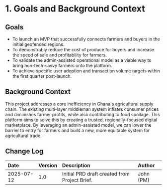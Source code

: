 # **1. Goals and Background Context**

## **Goals**
* To launch an MVP that successfully connects farmers and buyers in the initial geofenced regions.
* To demonstrably reduce the cost of produce for buyers and increase the speed of sale and profitability for farmers.
* To validate the admin-assisted operational model as a viable way to bring non-tech-savvy farmers onto the platform.
* To achieve specific user adoption and transaction volume targets within the first quarter post-launch.

## **Background Context**
This project addresses a core inefficiency in Ghana's agricultural supply chain. The existing multi-layer middleman system inflates consumer prices and diminishes farmer profits, while also contributing to food spoilage. This platform aims to solve this by creating a trusted, regionally-focused digital marketplace. By leveraging an admin-assisted model, we can lower the barrier to entry for farmers and build a new, more equitable system for agricultural trade.

## **Change Log**
| Date | Version | Description | Author |
| :--- | :--- | :--- | :--- |
| 2025-07-12 | 1.0 | Initial PRD draft created from Project Brief. | John (PM) | 